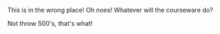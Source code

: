 This is in the wrong place! Oh noes! Whatever will the courseware do?

Not throw 500's, that's what!
